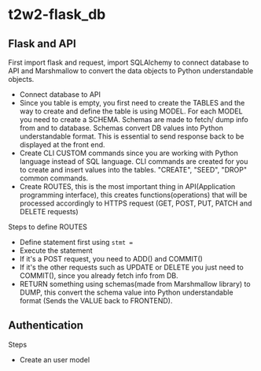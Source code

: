 # t2w2-flask_db

## Flask and API

First import flask and request, import SQLAlchemy to connect database to API and Marshmallow to convert the data objects to Python understandable objects.

* Connect database to API
* Since you table is empty, you first need to create the TABLES and the way to create and define the table is using MODEL. For each MODEL you need to create a SCHEMA. Schemas are made to fetch/ dump info from and to database. Schemas convert DB values into Python understandable format. This is essential to send response back to be displayed at the front end.
* Create CLI CUSTOM commands since you are working with Python language instead of SQL language. CLI commands are created for you to create and insert values into the tables. "CREATE", "SEED", "DROP" common commands.
* Create ROUTES, this is the most important thing in API(Application programming interface), this creates functions(operations) that will be processed accordingly to HTTPS request (GET, POST, PUT, PATCH and DELETE requests)

Steps to define ROUTES
* Define statement first using `stmt = `
* Execute the statement
* If it's a POST request, you need to ADD() and COMMIT()
* If it's the other requests such as UPDATE or DELETE you just need to COMMIT(), since you already fetch info from DB.
* RETURN something using schemas(made from Marshmallow library) to DUMP, this convert the schema value into Python understandable format (Sends the VALUE back to FRONTEND).

## Authentication  

Steps
* Create an user model